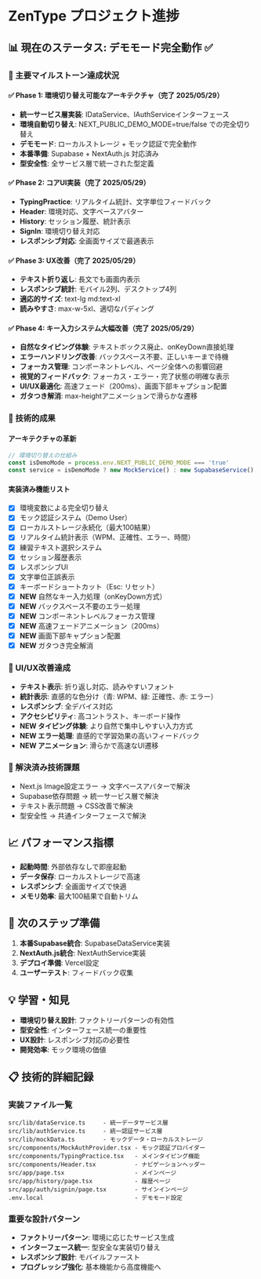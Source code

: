# ZenType プロジェクト進捗

## 📊 現在のステータス: **デモモード完全動作** ✅

### 🎯 主要マイルストーン達成状況

#### ✅ Phase 1: 環境切り替え可能なアーキテクチャ（完了 2025/05/29）
- **統一サービス層実装**: IDataService、IAuthServiceインターフェース
- **環境自動切り替え**: NEXT_PUBLIC_DEMO_MODE=true/false での完全切り替え
- **デモモード**: ローカルストレージ + モック認証で完全動作
- **本番準備**: Supabase + NextAuth.js 対応済み
- **型安全性**: 全サービス層で統一された型定義

#### ✅ Phase 2: コアUI実装（完了 2025/05/29）
- **TypingPractice**: リアルタイム統計、文字単位フィードバック
- **Header**: 環境対応、文字ベースアバター
- **History**: セッション履歴、統計表示
- **SignIn**: 環境切り替え対応
- **レスポンシブ対応**: 全画面サイズで最適表示

#### ✅ Phase 3: UX改善（完了 2025/05/29）
- **テキスト折り返し**: 長文でも画面内表示
- **レスポンシブ統計**: モバイル2列、デスクトップ4列
- **適応的サイズ**: text-lg md:text-xl
- **読みやすさ**: max-w-5xl、適切なパディング

#### ✅ Phase 4: キー入力システム大幅改善（完了 2025/05/29）
- **自然なタイピング体験**: テキストボックス廃止、onKeyDown直接処理
- **エラーハンドリング改善**: バックスペース不要、正しいキーまで待機
- **フォーカス管理**: コンポーネントレベル、ページ全体への影響回避
- **視覚的フィードバック**: フォーカス・エラー・完了状態の明確な表示
- **UI/UX最適化**: 高速フェード（200ms）、画面下部キャプション配置
- **ガタつき解消**: max-heightアニメーションで滑らかな遷移

### 🚀 技術的成果

#### アーキテクチャの革新
```typescript
// 環境切り替えの仕組み
const isDemoMode = process.env.NEXT_PUBLIC_DEMO_MODE === 'true'
const service = isDemoMode ? new MockService() : new SupabaseService()
```

#### 実装済み機能リスト
- [x] 環境変数による完全切り替え
- [x] モック認証システム（Demo User）
- [x] ローカルストレージ永続化（最大100結果）
- [x] リアルタイム統計表示（WPM、正確性、エラー、時間）
- [x] 練習テキスト選択システム
- [x] セッション履歴表示
- [x] レスポンシブUI
- [x] 文字単位正誤表示
- [x] キーボードショートカット（Esc: リセット）
- [x] **NEW** 自然なキー入力処理（onKeyDown方式）
- [x] **NEW** バックスペース不要のエラー処理
- [x] **NEW** コンポーネントレベルフォーカス管理
- [x] **NEW** 高速フェードアニメーション（200ms）
- [x] **NEW** 画面下部キャプション配置
- [x] **NEW** ガタつき完全解消

### 🎨 UI/UX改善達成
- **テキスト表示**: 折り返し対応、読みやすいフォント
- **統計表示**: 直感的な色分け（青: WPM、緑: 正確性、赤: エラー）
- **レスポンシブ**: 全デバイス対応
- **アクセシビリティ**: 高コントラスト、キーボード操作
- **NEW タイピング体験**: より自然で集中しやすい入力方式
- **NEW エラー処理**: 直感的で学習効果の高いフィードバック
- **NEW アニメーション**: 滑らかで高速なUI遷移

### 🔧 解決済み技術課題
- Next.js Image設定エラー → 文字ベースアバターで解決
- Supabase依存問題 → 統一サービス層で解決
- テキスト表示問題 → CSS改善で解決
- 型安全性 → 共通インターフェースで解決

## 📈 パフォーマンス指標
- **起動時間**: 外部依存なしで即座起動
- **データ保存**: ローカルストレージで高速
- **レスポンシブ**: 全画面サイズで快適
- **メモリ効率**: 最大100結果で自動トリム

## 🎯 次のステップ準備
1. **本番Supabase統合**: SupabaseDataService実装
2. **NextAuth.js統合**: NextAuthService実装  
3. **デプロイ準備**: Vercel設定
4. **ユーザーテスト**: フィードバック収集

## 💡 学習・知見
- **環境切り替え設計**: ファクトリーパターンの有効性
- **型安全性**: インターフェース統一の重要性
- **UX設計**: レスポンシブ対応の必要性
- **開発効率**: モック環境の価値

## 📋 技術的詳細記録

### 実装ファイル一覧
```
src/lib/dataService.ts     - 統一データサービス層
src/lib/authService.ts     - 統一認証サービス層
src/lib/mockData.ts        - モックデータ・ローカルストレージ
src/components/MockAuthProvider.tsx - モック認証プロバイダー
src/components/TypingPractice.tsx   - メインタイピング機能
src/components/Header.tsx           - ナビゲーションヘッダー
src/app/page.tsx                    - メインページ
src/app/history/page.tsx            - 履歴ページ
src/app/auth/signin/page.tsx        - サインインページ
.env.local                          - デモモード設定
```

### 重要な設計パターン
- **ファクトリーパターン**: 環境に応じたサービス生成
- **インターフェース統一**: 型安全な実装切り替え
- **レスポンシブ設計**: モバイルファースト
- **プログレッシブ強化**: 基本機能から高度機能へ
